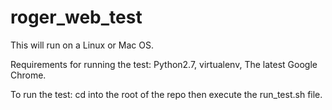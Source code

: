 # roger_web_test

This will run on a Linux or Mac OS.

Requirements for running the test:
Python2.7,
virtualenv,
The latest Google Chrome.

To run the test:
cd into the root of the repo then execute the run_test.sh file.
